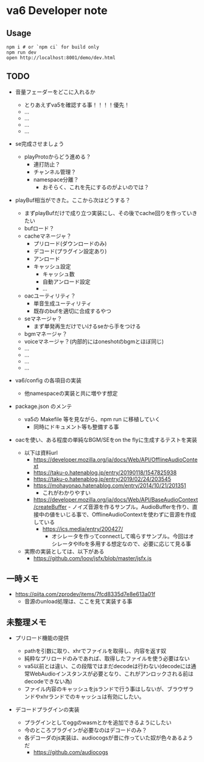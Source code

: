 # va6 Developer note

## Usage

```
npm i # or `npm ci` for build only
npm run dev
open http://localhost:8001/demo/dev.html
```

## TODO




- 音量フェーダーをどこに入れるか
    - とりあえずva5を確認する事！！！！優先！
    - ...
    - ...
    - ...
    - ...



- se完成させましょう
    - playProtoからどう進める？
        - 連打防止？
        - チャンネル管理？
        - namespace分離？
            - おそらく、これを先にするのがよいのでは？


- playBuf相当ができた。ここから次はどうする？
    - まずplayBufだけで成り立つ実装にし、その後でcache回りを作っていきたい
    - bufロード？
    - cacheマネージャ？
        - プリロード(ダウンロードのみ)
        - デコード(プラグイン設定あり)
        - アンロード
        - キャッシュ設定
            - キャッシュ数
            - 自動アンロード設定
            - ...
    - oacユーティリティ？
        - 単音生成ユーティリティ
        - 既存のbufを適切に合成するやつ
    - seマネージャ？
        - まず単発再生だけでいけるseから手をつける
    - bgmマネージャ？
    - voiceマネージャ？(内部的にはoneshotのbgmとほぼ同じ)
    - ...
    - ...
    - ...
    - ...







- va6/config の各項目の実装
    - 他namespaceの実装と共に増やす想定



- package.json のメンテ
    - va5の Makefile 等を見ながら、npm run に移植していく
        - 同時にドキュメント等も整備する事











- oacを使い、ある程度の単純なBGM/SEをon the flyに生成するテストを実装
    - 以下は資料url
        - https://developer.mozilla.org/ja/docs/Web/API/OfflineAudioContext
        - https://taku-o.hatenablog.jp/entry/20190118/1547825938
        - https://taku-o.hatenablog.jp/entry/2019/02/24/203545
        - https://mohayonao.hatenablog.com/entry/2014/10/21/201351
            - これがわかりやすい
        - https://developer.mozilla.org/ja/docs/Web/API/BaseAudioContext/createBuffer
                - ノイズ音源を作るサンプル。AudioBufferを作り、直接中の値をいじる事で、OfflineAudioContextを使わずに音源を作成している
            - https://ics.media/entry/200427/
                - オシレータを作ってconnectして鳴らすサンプル。今回はオシレータやlfoを多用する想定なので、必要に応じて見る事
    - 実際の実装としては、以下がある
        - https://github.com/loov/jsfx/blob/master/jsfx.js



## 一時メモ


- https://qiita.com/zprodev/items/7fcd8335d7e8e613a01f
    - 音源のunload処理は、ここを見て実装する事




## 未整理メモ



- プリロード機能の提供
    - pathを引数に取り、xhrでファイルを取得し、内容を返す奴
    - 純粋なプリロードのみであれば、取得したファイルを使う必要はない
    - va5以前とは違い、この段階ではまだdecodeは行わない(decodeには通常WebAudioインスタンスが必要となり、これがアンロックされる前はdecodeできない為)
    - ファイル内容のキャッシュをjsランドで行う事はしないが、ブラウザランドやxhrランドでのキャッシュは有効にしたい。



- デコードプラグインの実装
    - プラグインとしてoggのwasmとかを追加できるようにしたい
    - 今のところプラグインが必要なのはデコードのみ？
    - 各デコーダのjs実装は、audiocogsが昔に作っていた奴が色々あるようだ
        - https://github.com/audiocogs











